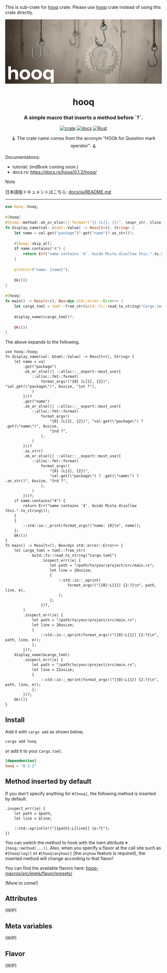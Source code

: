 This is sub-crate for [hooq](../hooq) crate. Please use [hooq](../hooq) crate instead of using this crate directly.

<div align="center">
<a href="https://docs.rs/hooq/0.1.2/hooq/" target="_blank">
<img src="https://raw.githubusercontent.com/anotherhollow1125/hooq/refs/heads/main/assets/hooq_eye_catch3.png" />
</a>
<h1>hooq</h1>

<h3>A simple macro that inserts a method before `?`.</h3>

[![crate](https://img.shields.io/crates/v/hooq)](https://crates.io/crates/hooq)
[![docs](https://img.shields.io/docsrs/hooq/0.1.2)](https://docs.rs/hooq/0.1.2/hooq/)
[![Rust](https://github.com/anotherhollow1125/hooq/actions/workflows/rust.yml/badge.svg)](https://github.com/anotherhollow1125/hooq/actions/workflows/rust.yml)

🪝 The crate name comes from the acronym "HOOk for Question mark operator". 🪝

</div>

Documentations:
- tutorial: (mdBook coming soon.)
- docs.rs: <https://docs.rs/hooq/0.1.2/hooq/>

> [!NOTE]
> 日本語版ドキュメントはこちら: [docs/ja/README.md](https://github.com/anotherhollow1125/hooq/tree/main/docs/ja)

<hr />

```rust
use hooq::hooq;

#[hooq]
#[hooq::method(.ok_or_else(|| format!("{} (L{}, {})", $expr_str, $line, $nth)))]
fn display_name(val: &toml::Value) -> Result<(), String> {
    let name = val.get("package")?.get("name")?.as_str()?;

    #[hooq::skip_all]
    if name.contains("4") {
        return Err("name contains '4'. Guido Mista disallow this.".to_string());
    }

    println!("name: {name}");

    Ok(())
}

#[hooq]
fn main() -> Result<(), Box<dyn std::error::Error>> {
    let cargo_toml = toml::from_str(&std::fs::read_to_string("Cargo.toml")?)?;

    display_name(&cargo_toml)?;

    Ok(())
}
```

The above expands to the following.

```ignore
use hooq::hooq;
fn display_name(val: &toml::Value) -> Result<(), String> {
    let name = val
        .get("package")
        .ok_or_else(|| ::alloc::__export::must_use({
            ::alloc::fmt::format(
                format_args!("{0} (L{1}, {2})", "val.get(\"package\")", 6usize, "1st ?"),
            )
        }))?
        .get("name")
        .ok_or_else(|| ::alloc::__export::must_use({
            ::alloc::fmt::format(
                format_args!(
                    "{0} (L{1}, {2})", "val.get(\"package\") ? .get(\"name\")", 6usize,
                    "2nd ?",
                ),
            )
        }))?
        .as_str()
        .ok_or_else(|| ::alloc::__export::must_use({
            ::alloc::fmt::format(
                format_args!(
                    "{0} (L{1}, {2})",
                    "val.get(\"package\") ? .get(\"name\") ? .as_str()", 6usize, "3rd ?",
                ),
            )
        }))?;
    if name.contains("4") {
        return Err("name contains '4'. Guido Mista disallow this.".to_string());
    }
    {
        ::std::io::_print(format_args!("name: {0}\n", name));
    };
    Ok(())
}
fn main() -> Result<(), Box<dyn std::error::Error>> {
    let cargo_toml = toml::from_str(
            &std::fs::read_to_string("Cargo.toml")
                .inspect_err(|e| {
                    let path = "/path/to/your/project/src/main.rs";
                    let line = 20usize;
                    {
                        ::std::io::_eprint(
                            format_args!("[{0}:L{1}] {2:?}\n", path, line, e),
                        );
                    };
                })?,
        )
        .inspect_err(|e| {
            let path = "/path/to/your/project/src/main.rs";
            let line = 20usize;
            {
                ::std::io::_eprint(format_args!("[{0}:L{1}] {2:?}\n", path, line, e));
            };
        })?;
    display_name(&cargo_toml)
        .inspect_err(|e| {
            let path = "/path/to/your/project/src/main.rs";
            let line = 22usize;
            {
                ::std::io::_eprint(format_args!("[{0}:L{1}] {2:?}\n", path, line, e));
            };
        })?;
    Ok(())
}
```

## Install

Add it with `cargo add` as shown below,

```bash
cargo add hooq
```

or add it to your `Cargo.toml`.

```toml
[dependencies]
hooq = "0.1.2"
```

## Method inserted by default

If you don't specify anything for `#[hooq]`, the following method is inserted by default.

```ignore
.inspect_err(|e| {
    let path = $path;
    let line = $line;

    ::std::eprintln!("[{path}:L{line}] {e:?}");
})
```

You can switch the method to hook with the inert attribute `#[hooq::method(...)]`. Also, when you specify a flavor at the call site such as `#[hooq(log)]` or `#[hooq(anyhow)]` (the `anyhow` feature is required), the inserted method will change according to that flavor!

You can find the available flavors here: [hooq-macros/src/impls/flavor/presets/](https://github.com/anotherhollow1125/hooq/tree/main/hooq-macros/src/impls/flavor/presets)

(More to come!)

## Attributes

(WIP)

## Meta variables

(WIP)

## Flavor

(WIP)
